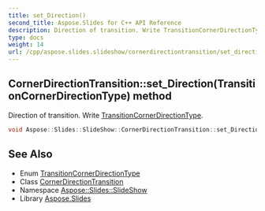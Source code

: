 ```yaml
---
title: set_Direction()
second_title: Aspose.Slides for C++ API Reference
description: Direction of transition. Write TransitionCornerDirectionType.
type: docs
weight: 14
url: /cpp/aspose.slides.slideshow/cornerdirectiontransition/set_direction/
---
```

## CornerDirectionTransition::set_Direction(TransitionCornerDirectionType) method


Direction of transition. Write [TransitionCornerDirectionType](../../transitioncornerdirectiontype/).

```cpp
void Aspose::Slides::SlideShow::CornerDirectionTransition::set_Direction(TransitionCornerDirectionType value) override
```

## See Also

* Enum [TransitionCornerDirectionType](../transitioncornerdirectiontype/)
* Class [CornerDirectionTransition](./)
* Namespace [Aspose::Slides::SlideShow](../)
* Library [Aspose.Slides](../../)